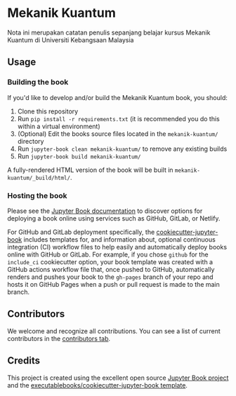# Mekanik Kuantum

Nota ini merupakan catatan penulis sepanjang belajar kursus Mekanik Kuantum di Universiti Kebangsaan Malaysia

## Usage

### Building the book

If you'd like to develop and/or build the Mekanik Kuantum book, you should:

<!-- TODO Find a way to make consecutive numbering works in mdformat -->

1. Clone this repository
1. Run `pip install -r requirements.txt` (it is recommended you do this within a virtual environment)
1. (Optional) Edit the books source files located in the `mekanik-kuantum/` directory
1. Run `jupyter-book clean mekanik-kuantum/` to remove any existing builds
1. Run `jupyter-book build mekanik-kuantum/`

A fully-rendered HTML version of the book will be built in `mekanik-kuantum/_build/html/`.

### Hosting the book

Please see the [Jupyter Book documentation](https://jupyterbook.org/publish/web.html) to discover options for deploying a book online using services such as GitHub, GitLab, or Netlify.

For GitHub and GitLab deployment specifically, the [cookiecutter-jupyter-book](https://github.com/executablebooks/cookiecutter-jupyter-book) includes templates for, and information about, optional continuous integration (CI) workflow files to help easily and automatically deploy books online with GitHub or GitLab. For example, if you chose `github` for the `include_ci` cookiecutter option, your book template was created with a GitHub actions workflow file that, once pushed to GitHub, automatically renders and pushes your book to the `gh-pages` branch of your repo and hosts it on GitHub Pages when a push or pull request is made to the main branch.

## Contributors

We welcome and recognize all contributions. You can see a list of current contributors in the [contributors tab](https://github.com/Thaza-Kun/mekanik-kuantum/graphs/contributors).

## Credits

This project is created using the excellent open source [Jupyter Book project](https://jupyterbook.org/) and the [executablebooks/cookiecutter-jupyter-book template](https://github.com/executablebooks/cookiecutter-jupyter-book).
